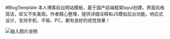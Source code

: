 #BlogTemplate
本人博客前台网站模板，基于国产前端框架layui创建，界面风格简洁，却又不失美观。作者精心整理，提供详细注释和JS模拟后台功能。响应式设计，支持手机、平板、PC，都有良好的视觉效果！

![输入图片说明](http://git.oschina.net/uploads/images/2017/0320/204155_a6492819_1098607.jpeg "在这里输入图片标题")
